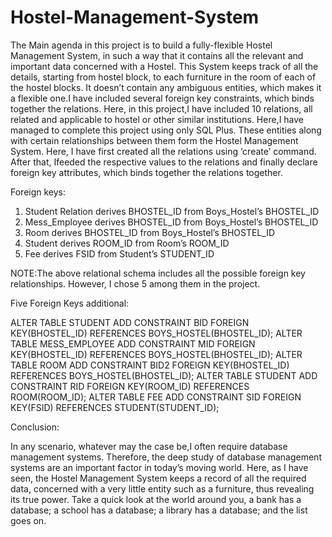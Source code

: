 # Hostel-Management-System

The Main agenda in this project is to build a fully-flexible Hostel Management System, in such a way that it contains all the relevant and important data concerned with a Hostel. This System keeps track of all the details, starting from hostel block, to each furniture in the room of each of the hostel blocks. It doesn’t contain any ambiguous entities, which makes it a flexible one.I have included several foreign key constraints, which binds together the relations. Here, in this project,I have included 10 relations, all related and applicable to hostel or other similar institutions. Here,I have managed to complete this project using only SQL Plus.
These entities along with certain relationships between them form the Hostel Management System. Here, I have first created all the relations using ‘create’ command. After that, Ifeeded the respective values to the relations and finally declare foreign key attributes, which binds together the relations together.


Foreign keys:
1. Student Relation derives BHOSTEL_ID from Boys_Hostel’s BHOSTEL_ID 
2. Mess_Employee derives BHOSTEL_ID from Boys_Hostel’s BHOSTEL_ID 
3. Room derives BHOSTEL_ID from Boys_Hostel’s BHOSTEL_ID
4. Student derives ROOM_ID from Room’s ROOM_ID
5. Fee derives FSID from Student’s STUDENT_ID

NOTE:The above relational schema includes all the possible foreign key relationships. However, I chose 5 among them in the project.

Five Foreign Keys additional:

ALTER TABLE STUDENT ADD CONSTRAINT BID FOREIGN KEY(BHOSTEL_ID) REFERENCES BOYS_HOSTEL(BHOSTEL_ID);
ALTER TABLE MESS_EMPLOYEE ADD CONSTRAINT MID FOREIGN KEY(BHOSTEL_ID) REFERENCES BOYS_HOSTEL(BHOSTEL_ID);
ALTER TABLE ROOM ADD CONSTRAINT BID2 FOREIGN KEY(BHOSTEL_ID) REFERENCES BOYS_HOSTEL(BHOSTEL_ID);
ALTER TABLE STUDENT ADD CONSTRAINT RID FOREIGN KEY(ROOM_ID) REFERENCES ROOM(ROOM_ID);
ALTER TABLE FEE ADD CONSTRAINT SID FOREIGN KEY(FSID) REFERENCES STUDENT(STUDENT_ID);

Conclusion:

In any scenario, whatever may the case be,I often require database management systems. Therefore, the deep study of database management systems are an important factor in today’s moving world. Here, as I have seen, the Hostel Management System keeps a record of all the required data, concerned with a very little entity such as a furniture, thus revealing its true power. Take a quick look at the world around you, a bank has a database; a school has a database; a library has a database; and the list goes on. 
